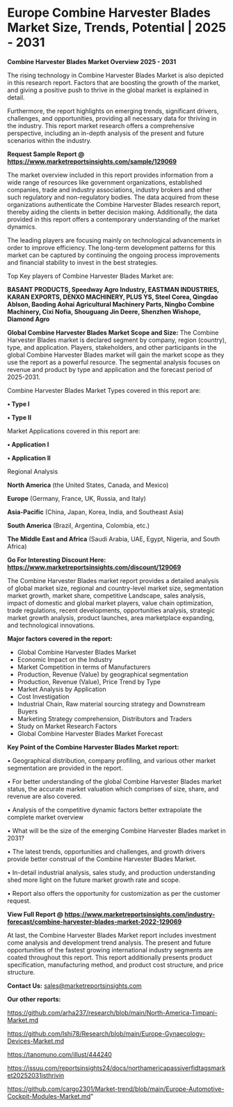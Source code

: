 # Europe Combine Harvester Blades Market Size, Trends, Potential | 2025 - 2031

<Strong> Combine Harvester Blades Market Overview 2025 - 2031</strong>

The rising technology in Combine Harvester Blades Market is also depicted in this research report. Factors that are boosting the growth of the market, and giving a positive push to thrive in the global market is explained in detail.

Furthermore, the report highlights on emerging trends, significant drivers, challenges, and opportunities, providing all necessary data for thriving in the industry. This report market research offers a comprehensive perspective, including an in-depth analysis of the present and future scenarios within the industry.

<strong>Request Sample Report @ <a href=https://www.marketreportsinsights.com/sample/129069>https://www.marketreportsinsights.com/sample/129069</a></strong>

The market overview included in this report provides information from a wide range of resources like government organizations, established companies, trade and industry associations, industry brokers and other such regulatory and non-regulatory bodies. The data acquired from these organizations authenticate the Combine Harvester Blades research report, thereby aiding the clients in better decision making. Additionally, the data provided in this report offers a contemporary understanding of the market dynamics.

The leading players are focusing mainly on technological advancements in order to improve efficiency. The long-term development patterns for this market can be captured by continuing the ongoing process improvements and financial stability to invest in the best strategies.

Top Key players of Combine Harvester Blades Market are:

<strong>BASANT PRODUCTS, Speedway Agro Industry, EASTMAN INDUSTRIES, KARAN EXPORTS, DENXO MACHINERY, PLUS YS, Steel Corea, Qingdao Ablson, Baoding Aohai Agricultural Machinery Parts, Ningbo Combine Machinery, Cixi Nofia, Shouguang Jin Deere, Shenzhen Wishope, Diamond Agro</strong>

<strong><b>Global Combine Harvester Blades Market Scope and Size:</b></strong>
The Combine Harvester Blades market is declared segment by company, region (country), type, and application. Players, stakeholders, and other participants in the global Combine Harvester Blades market will gain the market scope as they use the report as a powerful resource. The segmental analysis focuses on revenue and product by type and application and the forecast period of 2025-2031.

Combine Harvester Blades Market Types covered in this report are:

<strong>• Type I

• Type II</strong>

Market Applications covered in this report are:

<strong>• Application I

• Application II</strong> 

Regional Analysis

<strong>North America</strong> (the United States, Canada, and Mexico)

<strong>Europe</strong> (Germany, France, UK, Russia, and Italy)

<strong>Asia-Pacific</strong> (China, Japan, Korea, India, and Southeast Asia)

<strong>South America</strong> (Brazil, Argentina, Colombia, etc.)

<strong>The Middle East and Africa</strong> (Saudi Arabia, UAE, Egypt, Nigeria, and South Africa)

<strong>Go For Interesting Discount Here: <a href=https://www.marketreportsinsights.com/discount/129069>https://www.marketreportsinsights.com/discount/129069</a></strong>

The Combine Harvester Blades market report provides a detailed analysis of global market size, regional and country-level market size, segmentation market growth, market share, competitive Landscape, sales analysis, impact of domestic and global market players, value chain optimization, trade regulations, recent developments, opportunities analysis, strategic market growth analysis, product launches, area marketplace expanding, and technological innovations.

<strong><b>Major factors covered in the report:</b></strong>
<ul>
  <li>Global Combine Harvester Blades Market </li>
  <li>Economic Impact on the Industry</li>
  <li>Market Competition in terms of Manufacturers</li>
  <li>Production, Revenue (Value) by geographical segmentation</li>
  <li>Production, Revenue (Value), Price Trend by Type</li>
  <li>Market Analysis by Application</li>
  <li>Cost Investigation</li>
  <li>Industrial Chain, Raw material sourcing strategy and Downstream Buyers</li>
  <li>Marketing Strategy comprehension, Distributors and Traders</li>
  <li>Study on Market Research Factors</li>
  <li>Global Combine Harvester Blades Market Forecast</li>
</ul>

<strong><b>Key Point of the Combine Harvester Blades Market report:</b></strong>

• Geographical distribution, company profiling, and various other market segmentation are provided in the report.

• For better understanding of the global Combine Harvester Blades market status, the accurate market valuation which comprises of size, share, and revenue are also covered.

• Analysis of the competitive dynamic factors better extrapolate the complete market overview

• What will be the size of the emerging Combine Harvester Blades market in 2031?

• The latest trends, opportunities and challenges, and growth drivers provide better construal of the Combine Harvester Blades Market.

• In-detail industrial analysis, sales study, and production understanding shed more light on the future market growth rate and scope.

• Report also offers the opportunity for customization as per the customer request.

<strong><b>View Full Report @ <a href=https://www.marketreportsinsights.com/industry-forecast/combine-harvester-blades-market-2022-129069>https://www.marketreportsinsights.com/industry-forecast/combine-harvester-blades-market-2022-129069</a></b></strong>


At last, the Combine Harvester Blades Market report includes investment come analysis and development trend analysis. The present and future opportunities of the fastest growing international industry segments are coated throughout this report. This report additionally presents product specification, manufacturing method, and product cost structure, and price structure.

<strong>Contact Us:</strong>
sales@marketreportsinsights.com

<strong>Our other reports:</strong>

<a href=https://github.com/arha237/research/blob/main/North-America-Timpani-Market.md>https://github.com/arha237/research/blob/main/North-America-Timpani-Market.md</a>

<a href=https://github.com/Ishi78/Research/blob/main/Europe-Gynaecology-Devices-Market.md>https://github.com/Ishi78/Research/blob/main/Europe-Gynaecology-Devices-Market.md</a>

<a href=https://tanomuno.com/illust/444240>https://tanomuno.com/illust/444240</a>

<a href=https://issuu.com/reportsinsights24/docs/northamericapassiverfidtagsmarket20252031isthrivin>https://issuu.com/reportsinsights24/docs/northamericapassiverfidtagsmarket20252031isthrivin</a>

<a href=https://github.com/cargo2301/Market-trend/blob/main/Europe-Automotive-Cockpit-Modules-Market.md>https://github.com/cargo2301/Market-trend/blob/main/Europe-Automotive-Cockpit-Modules-Market.md</a>"
